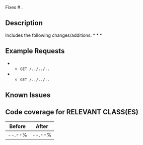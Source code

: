 Fixes # .

## Description


Includes the following changes/additions:
* 
* 
* 

## Example Requests
* 
  * `GET /../../..`
* 
  * `GET /../../..`

## Known Issues


## Code coverage for RELEVANT CLASS(ES)
Before | After
------ | ------
--.--% | --.--%
